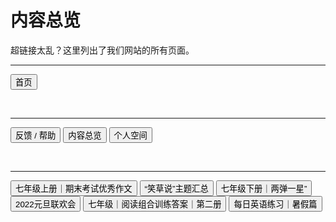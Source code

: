 <link rel="stylesheet" type="text/css" href="style.css">

# 内容总览

超链接太乱？这里列出了我们网站的所有页面。

---

<div class="btn-group">
<a href="https://zz19z-2021-2.github.io/"><button class="button group-right">首页</button></a>
</div>
<p style="clear:both"></p>
<br />

---

<div class="btn-group">
<a href="https://zz19z-2021-2.github.io/feedback.html"><button class="button">反馈 / 帮助</button></a>
<a href="https://zz19z-2021-2.github.io/overview.html"><button class="button">内容总览</button></a>
<a href="https://zz19z-2021-2.github.io/Spaces/spaces.html"><button class="button">个人空间</button></a>
</div>
<p style="clear:both"></p>
<br />

---

<div class="btn-group">
<a href="https://zz19z-2021-2.github.io/七年级下册｜两弹一星.html"><button class="button">七年级上册｜期末考试优秀作文</button></a>
<a href="https://zz19z-2021-2.github.io/笑草说.html"><button class="button">“笑草说”主题汇总</button></a>
<a href="https://zz19z-2021-2.github.io/七年级下册｜两弹一星.html"><button class="button">七年级下册｜两弹一星”</button></a>
<a href="https://zz19z-2021-2.github.io/2022元旦联欢会.html"><button class="button">2022元旦联欢会</button></a>
<a href="https://zz19z-2021-2.github.io/七年级｜阅读组合训练答案｜第二册.html"><button class="button">七年级｜阅读组合训练答案｜第二册</button></a>
<a href="https://zz19z-2021-2.github.io/english_exercises.html"><button class="button">每日英语练习｜暑假篇</button></a>
</div>
<p style="clear:both"></p>
<br />
